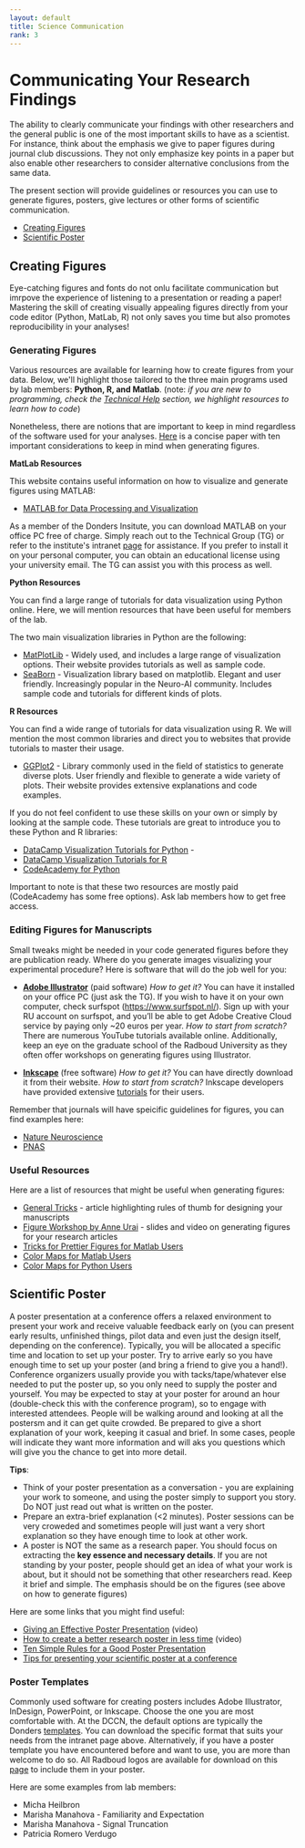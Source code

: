 ```yaml
---
layout: default
title: Science Communication
rank: 3
---
```


# Communicating Your Research Findings
The ability to clearly communicate your findings with other researchers and the general public is one of the most important skills to have as a scientist. For instance, think about the emphasis we give to paper figures during journal club discussions. They not only emphasize key points in a paper but also enable other researchers to consider alternative conclusions from the same data.

The present section will provide  guidelines or resources you can use to generate figures, posters, give lectures or other forms of scientific communication. 

- [Creating Figures](#creating-figures)
- [Scientific Poster](#scientific-poster)

## Creating Figures
Eye-catching figures and fonts do not onlu facilitate communication but imrpove the experience of listening to a presentation or reading a paper! Mastering the skill of creating visually appealing figures directly from your code editor (Python, MatLab, R) not only saves you time but also promotes reproducibility in your analyses!

### Generating Figures
Various resources are available for learning how to create figures from your data. Below, we'll highlight those tailored to the three main programs used by lab members: **Python, R, and Matlab**. (note: _if you are new to programming, check the [Technical Help](./technical_help.md) section, we highlight resources to learn how to code_)

Nonetheless, there are notions that are important to keep in mind regardless of the software used for your analyses. [Here](https://journals.plos.org/ploscompbiol/article?id=10.1371/journal.pcbi.1003833) is a concise paper with ten important considerations to keep in mind when generating figures.

**MatLab Resources**

This website contains useful information on how to visualize and generate figures using MATLAB:
* [MATLAB for Data Processing and Visualization](https://matlabacademy.mathworks.com/details/matlab-for-data-processing-and-visualization/mlvi)

As a member of the Donders Insitute, you can download MATLAB on your office PC free of charge. Simply reach out to the Technical Group (TG) or refer to the institute's intranet [page](https://intranet.donders.ru.nl/index.php?id=computerservices) for assistance. If you prefer to install it on your personal computer, you can obtain an educational license using your university email. The TG can assist you with this process as well.

**Python Resources**

You can find a large range of tutorials for data visualization using Python online. Here, we will mention resources that have been useful for members of the lab.

The two main visualization libraries in Python are the following:
* [MatPlotLib](https://matplotlib.org/stable/) - Widely used, and includes a large range of visualization options. Their website provides tutorials as well as sample code.
* [SeaBorn](https://seaborn.pydata.org/index.html) - Visualization library based on matplotlib. Elegant and user friendly. Increasingly popular in the Neuro-AI community. Includes sample code and tutorials for different kinds of plots.

**R Resources**

You can find a wide range of tutorials for data visualization using R. We will mention the most common libraries and direct you to websites that provide tutorials to master their usage.

* [GGPlot2](https://ggplot2.tidyverse.org/) - Library commonly used in the field of statistics to generate diverse plots. User friendly and flexible to generate a wide variety of plots. Their website provides extensive explanations and code examples.


If you do not feel confident to use these skills on your own or simply by looking at the sample code. These tutorials are great to introduce you to these Python and R libraries:

* [DataCamp Visualization Tutorials for Python](https://app.datacamp.com/learn/courses?technologies=2&topics=4) -
* [DataCamp Visualization Tutorials for R](https://app.datacamp.com/learn/skill-tracks/data-visualization-with-r) 
* [CodeAcademy for Python](https://www.codecademy.com/learn/paths/visualize-data-with-python) 

Important to note is that these two resources are mostly paid (CodeAcademy has some free options). Ask lab members how to get free access. 

### Editing Figures for Manuscripts

Small tweaks might be needed in your code generated figures before they are publication ready. Where do you generate images visualizing your experimental procedure? Here is software that will do the job well for you:

* [**Adobe Illustrator**](https://www.adobe.com/nl/products/illustrator.html) (paid software)
_How to get it?_ You can have it installed on your office PC (just ask the TG). If you wish to have it on your own computer, check surfspot (https://www.surfspot.nl/). Sign up with your RU account on surfspot, and you’ll be able to get Adobe Creative Cloud service by paying only ~20 euros per year.
_How to start from scratch?_ There are numerous YouTube tutorials available online. Additionally, keep an eye on the graduate school of the Radboud University as they often offer workshops on generating figures using Illustrator.

* [**Inkscape**](https://inkscape.org/) (free software)
_How to get it?_ You can have directly download it from their website.
_How to start from scratch?_ Inkscape developers have provided extensive [tutorials](https://inkscape.org/learn/) for their users.

Remember that journals will have speicific guidelines for figures, you can find examples here:
* [Nature Neuroscience](https://www.nature.com/neuro/for-authors/preparing-your-submission)
* [PNAS](https://www.pnas.org/page/authors/submission)


### Useful Resources
Here are a list of resources that might be useful when generating figures:
* [General Tricks](https://www.sciencemag.org/sites/default/files/Figure_prep_guide.pdf) - article highlighting rules of thumb for designing your manuscripts
* [Figure Workshop by Anne Urai](https://docs.google.com/presentation/d/10fEmdswbj4zGy01kwoDrOmCLhbA0MqdFu4oynzw473Y/edit#slide=id.p) - slides and video on generating figures for your research articles
* [Tricks for Prettier Figures for Matlab Users](https://anneurai.net/2016/06/13/prettier-plots-in-matlab/)
* [Color Maps for Matlab Users](https://nl.mathworks.com/matlabcentral/fileexchange/34087-cbrewer-colorbrewer-schemes-for-matlab)
* [Color Maps for Python Users](http://colorcet.pyviz.org/)

## Scientific Poster

A poster presentation at a conference offers a relaxed environment to present your work and receive valuable feedback early on (you can present early results, unfinished things, pilot data and even just the design itself, depending on the conference). Typically, you will be allocated a specific time and location to set up your poster. Try to arrive early so you have enough time to set up your poster (and bring a friend to give you a hand!). Conference organizers usually provide you with tacks/tape/whatever else needed to put the poster up, so you only need to supply the poster and yourself. You may be expected to stay at your poster for around an hour (double-check this with the conference program), so to engage with interested attendees. People will be walking around and looking at all the postersm and it can get quite crowded. Be prepared to give a short explanation of your work, keeping it casual and brief. In some cases, people will indicate they want more information and will aks you questions which will give you the chance to get into more detail. 

**Tips**:
* Think of your poster presentation as a conversation - you are explaining your work to someone, and using the poster simply to support you story. Do NOT just read out what is written on the poster.
* Prepare an extra-brief explanation (<2 minutes). Poster sessions can be very croweded and sometimes people will just want a very short explanation so they have enough time to look at other work.
* A poster is NOT the same as a research paper. You should focus on extracting the **key essence and necessary details**. If you are not standing by your poster, people should get an idea of what your work is about, but it should not be something that other researchers read. Keep it brief and simple. The emphasis should be on the figures (see above on how to generate figures)

Here are some links that you might find useful:

* [Giving an Effective Poster Presentation](https://www.youtube.com/watch?v=vMSaFUrk-FA) (video)
* [How to create a better research poster in less time](https://www.youtube.com/watch?v=1RwJbhkCA58) (video)
* [Ten Simple Rules for a Good Poster Presentation](https://www.ncbi.nlm.nih.gov/pmc/articles/PMC1876493/)
* [Tips for presenting your scientific poster at a conference](https://www.scientifica.uk.com/neurowire/tips-for-presenting-your-scientific-poster-at-a-conference)

### Poster Templates
Commonly used software for creating posters includes Adobe Illustrator, InDesign, PowerPoint, or Inkscape. Choose the one you are most comfortable with. At the DCCN, the default options are typically the Donders [templates](https://intranet.donders.ru.nl/index.php?id=2963). You can download the specific format that suits your needs from the intranet page above. Alternatively, if you have a poster template you have encountered before and want to use, you are more than welcome to do so. All Radboud logos are available for download on this [page](https://www.ru.nl/corporateidentity/basic-elements/logo/) to include them in your poster.

Here are some examples from lab members:

* Micha Heilbron
* Marisha Manahova - Familiarity and Expectation
* Marisha Manahova - Signal Truncation
* Patricia Romero Verdugo
